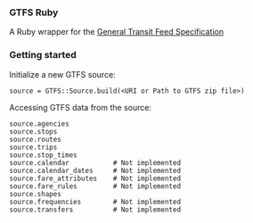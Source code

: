 ### GTFS Ruby

A Ruby wrapper for the [General Transit Feed Specification](https://developers.google.com/transit/gtfs/)

### Getting started

Initialize a new GTFS source:

    source = GTFS::Source.build(<URI or Path to GTFS zip file>)

Accessing GTFS data from the source:

    source.agencies
    source.stops
    source.routes
    source.trips
    source.stop_times
    source.calendar           # Not implemented
    source.calendar_dates     # Not implemented
    source.fare_attributes    # Not implemented
    source.fare_rules         # Not implemented
    source.shapes
    source.frequencies        # Not implemented
    source.transfers          # Not implemented
